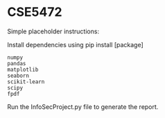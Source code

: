 # CSE5472
Simple placeholder instructions:

Install dependencies using pip install [package]
```bash:
numpy
pandas
matplotlib
seaborn
scikit-learn
scipy
fpdf
```
Run the InfoSecProject.py file to generate the report.